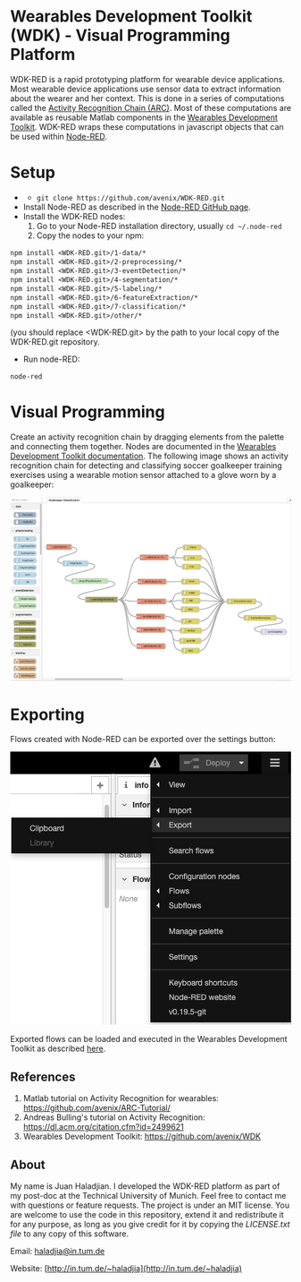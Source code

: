 # Wearables Development Toolkit (WDK) - Visual Programming Platform

WDK-RED is a rapid prototyping platform for wearable device applications. Most wearable device applications use sensor data to extract information about the wearer and her context. This is done in a series of computations called the [Activity Recognition Chain (ARC)](https://github.com/avenix/ARC-Tutorial). Most of these computations are available as reusable Matlab components in the [Wearables Development Toolkit](https://github.com/avenix/WDK#application-development). WDK-RED wraps these computations in javascript objects that can be used within [Node-RED](https://nodered.org/).


# Setup
* * ```git clone https://github.com/avenix/WDK-RED.git```
* Install Node-RED as described in the [Node-RED GitHub page](https://github.com/node-red/node-redn).
* Install the WDK-RED nodes:
    1. Go to your Node-RED installation directory, usually ```cd ~/.node-red```
    2. Copy the nodes to your npm:  
```
npm install <WDK-RED.git>/1-data/*
npm install <WDK-RED.git>/2-preprocessing/*
npm install <WDK-RED.git>/3-eventDetection/*
npm install <WDK-RED.git>/4-segmentation/*
npm install <WDK-RED.git>/5-labeling/*
npm install <WDK-RED.git>/6-featureExtraction/*
npm install <WDK-RED.git>/7-classification/*
npm install <WDK-RED.git>/other/*
```
(you should replace <WDK-RED.git> by the path to your local copy of the WDK-RED.git repository.

* Run node-RED:
```
node-red
```

# Visual Programming

Create an activity recognition chain by dragging elements from the palette and connecting them together. Nodes are documented in the [Wearables Development Toolkit documentation](https://github.com/avenix/WDK#application-development). The following image shows an activity recognition chain for detecting and classifying soccer goalkeeper training exercises using a wearable motion sensor attached to a glove worn by a goalkeeper:

![Node-RED flow](images/node-RED-goalkeeper.png)

# Exporting

Flows created with Node-RED can be exported over the settings button: 

![Exporting a flow](images/node-RED-exporting.png)

Exported flows can be loaded and executed in the Wearables Development Toolkit as described [here](https://github.com/avenix/WDK#Development-with-Node-RED).


## References

1. Matlab tutorial on Activity Recognition for wearables: https://github.com/avenix/ARC-Tutorial/
2. Andreas Bulling's tutorial on Activity Recognition: https://dl.acm.org/citation.cfm?id=2499621
3. Wearables Development Toolkit: https://github.com/avenix/WDK

## About
My name is Juan Haladjian. I developed the WDK-RED platform as part of my post-doc at the Technical University of Munich. Feel free to contact me with questions or feature requests. The project is under an MIT license. You are welcome to use the code in this repository, extend it and redistribute it for any purpose, as long as you give credit for it by copying the *LICENSE.txt file* to any copy of this software.

Email: [haladjia@in.tum.de](mailto:haladjia@in.tum.de)

Website: [http://in.tum.de/~haladjia](http://in.tum.de/~haladjia)
